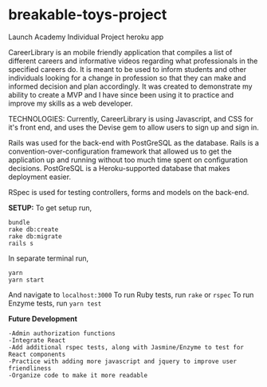# breakable-toys-project
Launch Academy Individual Project
heroku app

CareerLibrary is an mobile friendly application that compiles a list of different careers and informative videos regarding what professionals in the specified careers do. It is meant to be used to inform students and other individuals looking for a change in profession so that they can make and informed decision and plan accordingly.
It was created to demonstrate my ability to create a MVP and I have since been using it to practice and improve my skills as a web developer.

TECHNOLOGIES: Currently, CareerLibrary is using Javascript, and CSS for it's front end, and uses the Devise gem to allow users to sign up and sign in.

Rails was used for the back-end with PostGreSQL as the database. Rails is a convention-over-configuration framework that allowed us to get the application up and running without too much time spent on configuration decisions. PostGreSQL is a Heroku-supported database that makes deployment easier.

RSpec is used for testing controllers, forms and models on the back-end.

**SETUP:**
To get setup run,
```
bundle
rake db:create
rake db:migrate
rails s
```
In separate terminal run,
```
yarn
yarn start
```
And navigate to `localhost:3000`
To run Ruby tests, run `rake` or `rspec`
To run Enzyme tests, run `yarn test`


**Future Development**
```
-Admin authorization functions
-Integrate React
-Add additional rspec tests, along with Jasmine/Enzyme to test for React components
-Practice with adding more javascript and jquery to improve user friendliness
-Organize code to make it more readable
```
